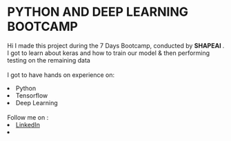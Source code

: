 # PYTHON AND DEEP LEARNING BOOTCAMP
Hi I made this project during the 7 Days Bootcamp, conducted by <b> SHAPEAI
</b>.
I got to learn about keras and how to train our model & then performing testing on the remaining data
<br>
<br>I got to have hands on experience on:
<li>Python
<li>Tensorflow
<li>Deep Learning
<br>
<br>
  Follow me on :
<li><a href=
"https://www.linkedin.com/in/harsh-tiwari-a65406179/">LinkedIn</a>
<li>


